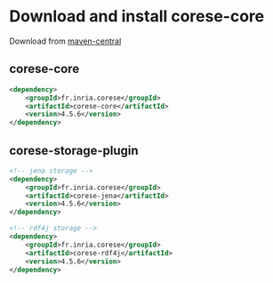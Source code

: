 # Download and install corese-core

Download from [maven-central](https://central.sonatype.com/namespace/fr.inria.corese)

## corese-core

```xml
<dependency>
    <groupId>fr.inria.corese</groupId>
    <artifactId>corese-core</artifactId>
    <version>4.5.6</version>
</dependency>
```

## corese-storage-plugin

```xml
<!-- jena storage -->
<dependency>
    <groupId>fr.inria.corese</groupId>
    <artifactId>corese-jena</artifactId>
    <version>4.5.6</version>
</dependency>

<!-- rdf4j storage -->
<dependency>
    <groupId>fr.inria.corese</groupId>
    <artifactId>corese-rdf4j</artifactId>
    <version>4.5.6</version>
</dependency>
```
